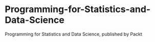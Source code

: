 # Programming-for-Statistics-and-Data-Science
Programming for Statistics and Data Science, published by Packt
